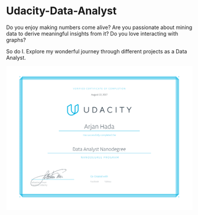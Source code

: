 # Udacity-Data-Analyst
Do you enjoy making numbers come alive?
Are you passionate about mining data to derive meaningful insights from it?
Do you love interacting with graphs?

So do I. Explore my wonderful journey through different projects as a Data Analyst.

![Data-Analyst-Nanodegree](images/Data-Analyst-Nanodegree.png)
